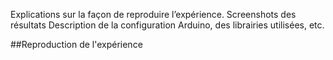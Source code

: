 Explications sur la façon de reproduire l’expérience.
Screenshots des résultats
Description de la configuration Arduino, des librairies utilisées, etc.

##Reproduction de l'expérience

